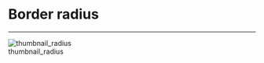 
# Border radius

---

  
![thumbnail_radius](https://studio-assets.supernova.io/design-systems/27883/756afaf6-342f-4496-aa2e-384e314cc5be.png)  
thumbnail_radius  
